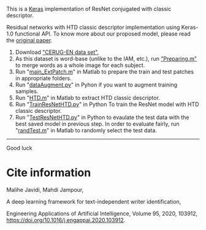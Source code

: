This is a [Keras](https://keras.io/) implementation of ResNet conjugated with classic descriptor.

Residual networks with HTD classic descriptor implementation using Keras-1.0 functional API. To know more about our proposed model, please read the [original paper](https://www.sciencedirect.com/science/article/abs/pii/S0952197620302463).

1. Download ["CERUG-EN data set"](https://www.ai.rug.nl/~sheng/writeridataset.html), 
2. As this dataset is word-base (unlike to the IAM, etc.), run ["Preparing.m"](https://github.com/Javidi31/DeepWriterIdentification/blob/main/Preparing.m) to merge words as a whole image for each subject.
3. Run "[main_ExtPatch.m](https://github.com/Javidi31/DeepWriterIdentification/blob/main/main_ExtPatch.m)" in Matlab to prepare the train and test patches in appropriate folders.
4. Run "[dataAugment.py](https://github.com/Javidi31/DeepWriterIdentification/blob/main/dataAugment.py)" in Pyhon if you want to augment training samples.
5. Run "[HTD.m](https://github.com/Javidi31/DeepWriterIdentification/blob/main/HTD.m)" in Matlab to extract HTD classic descriptor. 
6. Run "[TrainResNetHTD.py](https://github.com/Javidi31/DeepWriterIdentification/blob/main/TrainResNetHTD.py)" in Python To train the ResNet model with HTD classic descriptor.
7. Run "[TestResNetHTD.py](https://github.com/Javidi31/DeepWriterIdentification/blob/main/TestResNetHTD.py)" in Python to evaulate the test data with the best saved model in previous step. In order to evaluate fairly, run "[randTest.m](https://github.com/Javidi31/DeepWriterIdentification/blob/main/randTest.m)" in Matlab to randomly select the test data. 

**************************************************************************************************************************************************

Good luck



# Cite information
Malihe Javidi, Mahdi Jampour,

A deep learning framework for text-independent writer identification,

Engineering Applications of Artificial Intelligence, Volume 95, 2020, 103912, https://doi.org/10.1016/j.engappai.2020.103912.
